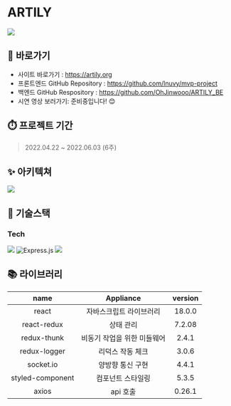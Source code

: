 # ARTILY
<a href="https://artily.org" height="3px" width="6px" target="_blank">
<img src="https://s3.us-west-2.amazonaws.com/secure.notion-static.com/b0d65962-b67d-4075-8d6d-5f98f5f72db1/%EC%84%9C%EB%B9%84%EC%8A%A4_%EB%A1%9C%EA%B3%A0.png?X-Amz-Algorithm=AWS4-HMAC-SHA256&X-Amz-Content-Sha256=UNSIGNED-PAYLOAD&X-Amz-Credential=AKIAT73L2G45EIPT3X45%2F20220530%2Fus-west-2%2Fs3%2Faws4_request&X-Amz-Date=20220530T090012Z&X-Amz-Expires=86400&X-Amz-Signature=d847ad04943f367ff7402bee7365949d3a4f4a2d30ea47caef685c3b85e62c3b&X-Amz-SignedHeaders=host&response-content-disposition=filename%20%3D%22%25EC%2584%259C%25EB%25B9%2584%25EC%258A%25A4%2520%25EB%25A1%259C%25EA%25B3%25A0.PNG.png%22&x-id=GetObject" >
</a>


## :pushpin: 바로가기
- 사이트 바로가기 : https://artily.org
- 프론트엔드 GitHub Repository : https://github.com/lnuvy/mvp-project
- 백엔드 GitHub Respository : https://github.com/OhJinwooo/ARTILY_BE
- 시연 영상 보러가기: 준비중입니다! :blush:

## :stopwatch: 프로젝트 기간
> 2022.04.22 ~ 2022.06.03 (6주)

## :sparkles: 아키텍쳐

<a><img src="https://s3.us-west-2.amazonaws.com/secure.notion-static.com/8edd852a-a00d-4c35-9dd4-e54e0d3f8d24/%EC%84%9C%EB%B9%84%EC%8A%A4_%EC%95%84%ED%82%A4%ED%85%8D%EC%B3%90.png?X-Amz-Algorithm=AWS4-HMAC-SHA256&X-Amz-Content-Sha256=UNSIGNED-PAYLOAD&X-Amz-Credential=AKIAT73L2G45EIPT3X45%2F20220530%2Fus-west-2%2Fs3%2Faws4_request&X-Amz-Date=20220530T085822Z&X-Amz-Expires=86400&X-Amz-Signature=2722d0acac586c1750d43e72bf402b0cca4d33d41d48903acdab12fe7603be7c&X-Amz-SignedHeaders=host&response-content-disposition=filename%20%3D%22%25EC%2584%259C%25EB%25B9%2584%25EC%258A%25A4%2520%25EC%2595%2584%25ED%2582%25A4%25ED%2585%258D%25EC%25B3%2590.PNG.png%22&x-id=GetObject"><a/>

## :hammer: 기술스택
### **Tech**	
<p>
<img src="https://camo.githubusercontent.com/d7a20725f534274737c2e8ea95bd345a2f09c31f22910de188b3151aad65b45d/68747470733a2f2f696d672e736869656c64732e696f2f62616467652f72656163742d3631444146423f7374796c653d666f722d7468652d6261646765266c6f676f3d7265616374266c6f676f436f6c6f723d626c61636b">
<img alt="Express.js" src ="https://img.shields.io/badge/redux-000000.svg?&style=for-the-badge&logo=express&logoColor=white"/>
<img src="https://img.shields.io/badge/socket.io-ffffff?style=for-the-badge&logo=socket.io&logoColor=black">
</p>

## :books: 라이브러리
| name                | Appliance               | version  |
| :-----------------: | :---------------------: | :------: |
| react               | 자바스크립트 라이브러리       |18.0.0|
| react-redux         | 상태 관리                 |7.2.08|
| redux-thunk         | 비동기 작업을 위한 미들웨어   |2.4.1|
| redux-logger        | 리덕스 작동 체크           |3.0.6|
| socket.io           | 양방향 통신 구현           |4.4.1|
| styled-component    | 컴포넌트 스타일링           |5.3.5|
| axios               | api 호출                 |0.26.1|
